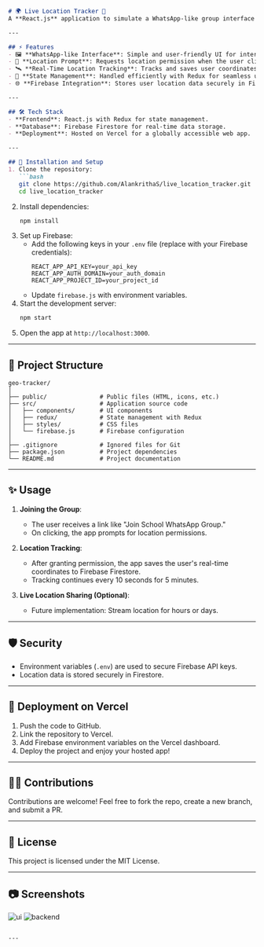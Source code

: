 ```markdown
# 🌍 Live Location Tracker 🚀  
A **React.js** application to simulate a WhatsApp-like group interface where users can join via a link, enable location sharing, and save their latitude and longitude to Firebase in real time. It also includes a feature for live location tracking for a specific time span.  

---

## ⚡ Features  
- 🖼️ **WhatsApp-like Interface**: Simple and user-friendly UI for interaction.  
- 📍 **Location Prompt**: Requests location permission when the user clicks the group link.  
- 🛰️ **Real-Time Location Tracking**: Tracks and saves user coordinates to Firebase every 10 seconds for 5 minutes.  
- 🔄 **State Management**: Handled efficiently with Redux for seamless updates.  
- 🌐 **Firebase Integration**: Stores user location data securely in Firestore.  

---

## 🛠️ Tech Stack  
- **Frontend**: React.js with Redux for state management.  
- **Database**: Firebase Firestore for real-time data storage.  
- **Deployment**: Hosted on Vercel for a globally accessible web app.  

---

## 🚀 Installation and Setup  
1. Clone the repository:  
   ```bash
   git clone https://github.com/AlankrithaS/live_location_tracker.git
   cd live_location_tracker
   ```
2. Install dependencies:  
   ```bash
   npm install
   ```
3. Set up Firebase:  
   - Add the following keys in your `.env` file (replace with your Firebase credentials):  
     ```env
     REACT_APP_API_KEY=your_api_key
     REACT_APP_AUTH_DOMAIN=your_auth_domain
     REACT_APP_PROJECT_ID=your_project_id
     ```  
   - Update `firebase.js` with environment variables.  
4. Start the development server:  
   ```bash
   npm start
   ```
5. Open the app at `http://localhost:3000`.  

---

## 📂 Project Structure  
```
geo-tracker/
│
├── public/               # Public files (HTML, icons, etc.)
├── src/                  # Application source code
│   ├── components/       # UI components
│   ├── redux/            # State management with Redux
│   ├── styles/           # CSS files
│   └── firebase.js       # Firebase configuration
│
├── .gitignore            # Ignored files for Git
├── package.json          # Project dependencies
└── README.md             # Project documentation
```

---

## ✨ Usage  
1. **Joining the Group**:  
   - The user receives a link like "Join School WhatsApp Group."  
   - On clicking, the app prompts for location permissions.  

2. **Location Tracking**:  
   - After granting permission, the app saves the user's real-time coordinates to Firebase Firestore.  
   - Tracking continues every 10 seconds for 5 minutes.  

3. **Live Location Sharing (Optional)**:  
   - Future implementation: Stream location for hours or days.  

---

## 🛡️ Security  
- Environment variables (`.env`) are used to secure Firebase API keys.  
- Location data is stored securely in Firestore.  

---

## 🌟 Deployment on Vercel  
1. Push the code to GitHub.  
2. Link the repository to Vercel.  
3. Add Firebase environment variables on the Vercel dashboard.  
4. Deploy the project and enjoy your hosted app!  

---

## 🧑‍💻 Contributions  
Contributions are welcome! Feel free to fork the repo, create a new branch, and submit a PR.  

---

## 📝 License  
This project is licensed under the MIT License.  

---

## 📷 Screenshots  
![ui](https://github.com/user-attachments/assets/52abe5d2-98fa-4e96-9c4f-19179da1a487)
![backend](https://github.com/user-attachments/assets/36ac4032-054b-4501-b35d-5cff8a275baa)

```

---
